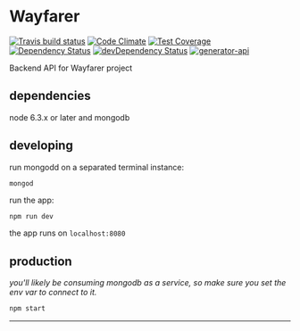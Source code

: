 # Wayfarer

[![Travis build status](http://img.shields.io/travis/markkorput/wayfarer.svg?style=flat)](https://travis-ci.org/markkorput/wayfarer)
[![Code Climate](https://codeclimate.com/github/markkorput/wayfarer/badges/gpa.svg)](https://codeclimate.com/github/markkorput/wayfarer)
[![Test Coverage](https://codeclimate.com/github/markkorput/wayfarer/badges/coverage.svg)](https://codeclimate.com/github/markkorput/wayfarer)
[![Dependency Status](https://david-dm.org/markkorput/wayfarer.svg)](https://david-dm.org/markkorput/wayfarer)
[![devDependency Status](https://david-dm.org/markkorput/wayfarer/dev-status.svg)](https://david-dm.org/markkorput/wayfarer#info=devDependencies)
[![generator-api](https://img.shields.io/badge/built%20with-generator--api-green.svg)](https://github.com/ndelvalle/generator-api)

Backend API for Wayfarer project

## dependencies

node 6.3.x or later and mongodb

## developing

run mongodd on a separated terminal instance:

```
mongod
```

run the app:

```bash
npm run dev
```

the app runs on `localhost:8080`

## production

_you'll likely be consuming mongodb as a service, so make sure you set the env var to connect to it._

```bash
npm start
```





--------------------------------------------------------------------------------
